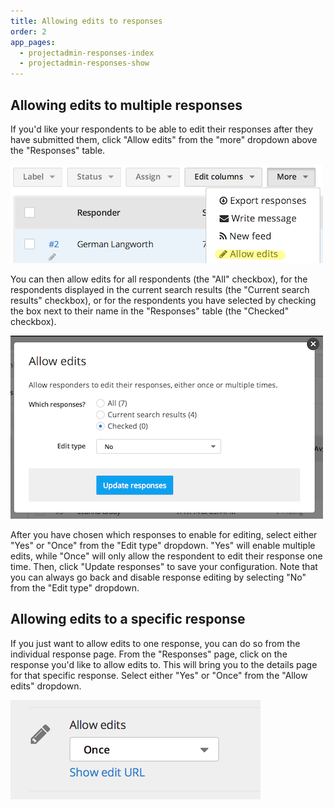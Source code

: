 ```yaml
---
title: Allowing edits to responses
order: 2
app_pages:
  - projectadmin-responses-index
  - projectadmin-responses-show
---
```


## Allowing edits to multiple responses

If you'd like your respondents to be able to edit their responses after they have submitted them, click "Allow edits" from the "more" dropdown above the "Responses" table.

![allow edits](../images/screenshot_allow_edits.png)

You can then allow edits for all respondents (the "All" checkbox), for the respondents displayed in the current search results (the "Current search results" checkbox), or for the respondents you have selected by checking the box next to their name in the "Responses" table (the "Checked" checkbox).

![allow edits popup](../images/screenshot_allow_edits_popup.png)

After you have chosen which responses to enable for editing, select either "Yes" or "Once" from the "Edit type" dropdown. "Yes" will enable multiple edits, while "Once" will only allow the respondent to edit their response one time. Then, click "Update responses" to save your configuration. Note that you can always go back and disable response editing by selecting "No" from the "Edit type" dropdown.

## Allowing edits to a specific response

If you just want to allow edits to one response, you can do so from the individual response page. From the "Responses" page, click on the response you'd like to allow edits to. This will bring you to the details page for that specific response. Select either "Yes" or "Once" from the "Allow edits" dropdown.

![allow edits](../images/screenshot_allow_edits_individual.png)